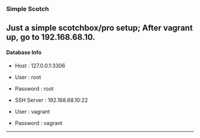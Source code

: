 ### Simple Scotch

Just a simple scotchbox/pro setup; After vagrant up, go to 192.168.68.10.
---

#### Database Info
- Host : 127.0.0.1:3306
- User : root
- Password : root

- SSH Server : 192.168.68.10:22
- User : vagrant
- Password : vagrant
---
